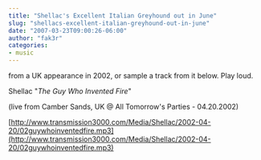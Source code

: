 ```yaml
---
title: "Shellac's Excellent Italian Greyhound out in June"
slug: "shellacs-excellent-italian-greyhound-out-in-june"
date: "2007-03-23T09:00:26-06:00"
author: "fak3r"
categories:
- music
---
```


 from a UK appearance in 2002, or sample a track from it below.  Play loud.

Shellac "_The Guy Who Invented Fire_"

(live from Camber Sands, UK @ All Tomorrow's Parties - 04.20.2002)

[http://www.transmission3000.com/Media/Shellac/2002-04-20/02guywhoinventedfire.mp3](http://www.transmission3000.com/Media/Shellac/2002-04-20/02guywhoinventedfire.mp3)
